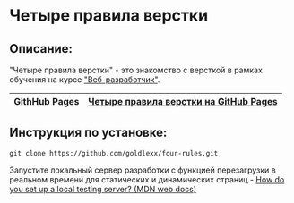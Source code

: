 # Четыре правила верстки

## Описание:

"Четыре правила верстки" - это знакомство с версткой в рамках обучения на курсе ["Веб-разработчик"](https://praktikum.yandex.ru/web/).

| **GithHub Pages** | [Четыре правила верстки на GitHub Pages](https://goldlexx.github.io/four-rules/) |
| ----------------- | -------------------------------------------------------------------- |


## Инструкция по установке:

```
git clone https://github.com/goldlexx/four-rules.git
```
Запустите локальный сервер разработки с функцией перезагрузки в реальном времени для статических и динамических страниц - [How do you set up a local testing server? (MDN web docs)](https://developer.mozilla.org/en-US/docs/Learn/Common_questions/set_up_a_local_testing_server)










